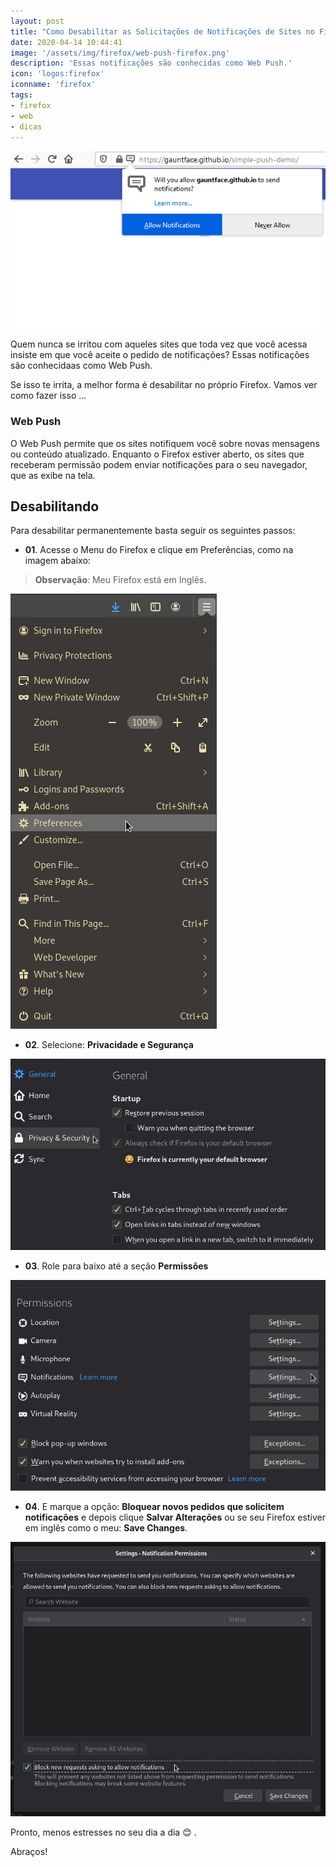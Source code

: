 ```yaml
---
layout: post
title: "Como Desabilitar as Solicitações de Notificações de Sites no Firefox"
date: 2020-04-14 10:44:41
image: '/assets/img/firefox/web-push-firefox.png'
description: 'Essas notificações são conhecidas como Web Push.'
icon: 'logos:firefox'
iconname: 'firefox'
tags:
- firefox
- web
- dicas
---
```



![Como Desabilitar as Solicitações de Notificações de Sites no Firefox](/assets/img/firefox/web-push-firefox.png)

Quem nunca se irritou com aqueles sites que toda vez que você acessa insiste em que você aceite o pedido de notificações? Essas notificações são conhecidaas como Web Push.

Se isso te irrita, a melhor forma é desabilitar no próprio Firefox. Vamos ver como fazer isso ...

### Web Push
O Web Push permite que os sites notifiquem você sobre novas mensagens ou conteúdo atualizado. Enquanto o Firefox estiver aberto, os sites que receberam permissão podem enviar notificações para o seu navegador, que as exibe na tela.


## Desabilitando
Para desabilitar permanentemente basta seguir os seguintes passos:

+ **01**. Acesse o Menu do Firefox e clique em Preferências, como na imagem abaixo:
> **Observação**: Meu Firefox está em Inglês.

![Preferẽncias do Firefox](/assets/img/firefox/web-push-01.jpg)

+ **02**. Selecione: **Privacidade e Segurança**

![Privacidade e Segurança](/assets/img/firefox/web-push-02.jpg)

+ **03**. Role para baixo até a seção **Permissões**

![Permissões](/assets/img/firefox/web-push-03.jpg)

+ **04**. E marque a opção: **Bloquear novos pedidos que solicitem notificações** e depois clique **Salvar Alterações** ou se seu Firefox estiver em inglês como o meu: **Save Changes**.

![Salvar mudanças](/assets/img/firefox/web-push-04.jpg)

Pronto, menos estresses no seu dia a dia 😊 .

Abraços!
